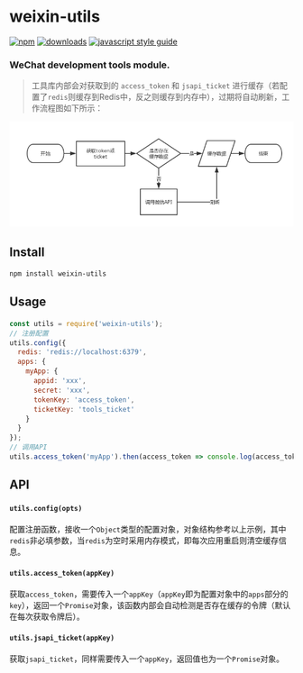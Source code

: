 # weixin-utils 

[![npm][npm-image]][npm-url] [![downloads][downloads-image]][downloads-url] [![javascript style guide][standard-image]][standard-url]

[npm-image]: https://img.shields.io/npm/v/weixin-utils.svg
[npm-url]: https://npmjs.org/package/weixin-utils
[downloads-image]: https://img.shields.io/npm/dm/weixin-utils.svg
[downloads-url]: https://npmjs.org/package/weixin-utils
[standard-image]: https://img.shields.io/badge/code_style-standard-brightgreen.svg
[standard-url]: https://standardjs.com

### WeChat development tools module.

>工具库内部会对获取到的 `access_token` 和 `jsapi_ticket` 进行缓存（若配置了`redis`则缓存到Redis中，反之则缓存到内存中），过期将自动刷新，工作流程图如下所示：

![Flow Chart](flow_chart.png)

## Install

```sh
npm install weixin-utils
```

## Usage

```js
const utils = require('weixin-utils');
// 注册配置
utils.config({
  redis: 'redis://localhost:6379',
  apps: {
    myApp: {
      appid: 'xxx',
      secret: 'xxx',
      tokenKey: 'access_token',
      ticketKey: 'tools_ticket'
    }
  }
});
// 调用API
utils.access_token('myApp').then(access_token => console.log(access_token));
```

## API

#### `utils.config(opts)`

配置注册函数，接收一个`Object`类型的配置对象，对象结构参考以上示例，其中`redis`非必填参数，当`redis`为空时采用内存模式，即每次应用重启则清空缓存信息。

#### `utils.access_token(appKey)`

获取`access_token`，需要传入一个`appKey`（`appKey`即为配置对象中的`apps`部分的`key`），返回一个`Promise`对象，该函数内部会自动检测是否存在缓存的令牌（默认在每次获取令牌后）。

#### `utils.jsapi_ticket(appKey)`

获取`jsapi_ticket`，同样需要传入一个`appKey`，返回值也为一个`Promise`对象。